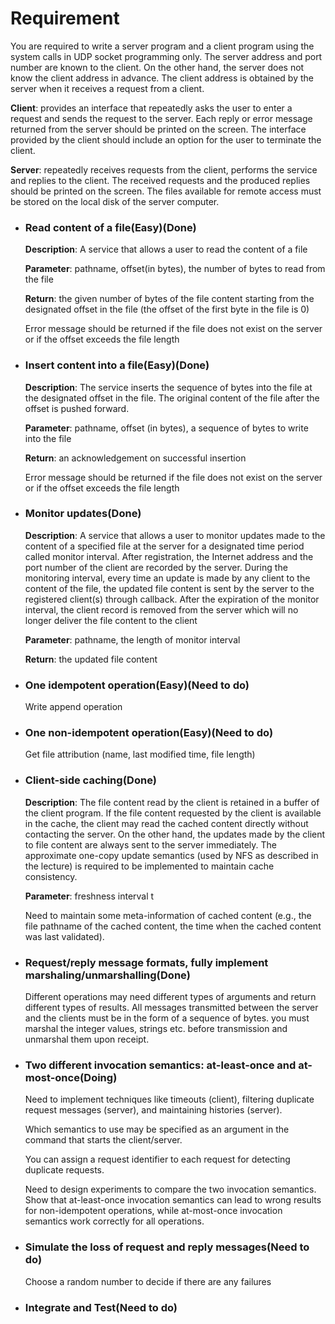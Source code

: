 # Requirement

You are required to write a server program and a client program using the system calls in UDP socket programming only. The server address and port number are known to the client. On the other hand, the server does not know the client address in advance. The client address is obtained by the server when it receives a request from a client.

**Client**: provides an interface that repeatedly asks the user to enter a request and sends the request to the server. Each reply or error message returned from the server should be printed on the screen. The interface provided by the client should include an option for the user to terminate the client.

**Server**: repeatedly receives requests from the client, performs the service and replies to the client. The received requests and the produced replies should be printed on the screen. The files available for remote access must be stored on the local disk of the server computer.

- ### Read content of a file(Easy)(Done)

  **Description**: A service that allows a user to read the content of a file

  **Parameter**: pathname, offset(in bytes), the number of bytes to read from the file

  **Return**: the given number of bytes of the file content starting from the designated offset in the file (the offset of the first byte in the file is 0)

  Error message should be returned if the file does not exist on the server or if the offset exceeds the file length

- ### Insert content into a file(Easy)(Done)

  **Description**: The service inserts the sequence of bytes into the file at the designated offset in the file. The original content of the file after the offset is pushed forward.

  **Parameter**: pathname, offset (in bytes), a sequence of bytes to write into the file

  **Return**: an acknowledgement on successful insertion

  Error message should be returned if the file does not exist on the server or if the offset exceeds the file length

- ### Monitor updates(Done)

  **Description**: A service that allows a user to monitor updates made to the content of a specified file at the server for a designated time period called monitor interval. After registration, the Internet address and the port number of the client are recorded by the server. During the monitoring interval, every time an update is made by any client to the content of the file, the updated file content is sent by the server to the registered client(s) through callback. After the expiration of the monitor interval, the client record is removed from the server which will no longer deliver the file content to the client

  **Parameter**: pathname, the length of monitor interval

  **Return**: the updated file content

- ### One idempotent operation(Easy)(Need to do)
  Write append operation

- ### One non-idempotent operation(Easy)(Need to do)
  Get file attribution (name, last modified time, file length)

- ### Client-side caching(Done)

  **Description**: The file content read by the client is retained in a buffer of the client program. If the file content requested by the client is available in the cache, the client may read the cached content directly without contacting the server. On the other hand, the updates made by the client to file content are always sent to the server immediately. The approximate one-copy update semantics (used by NFS as described in the lecture) is required to be implemented to maintain cache consistency.

  **Parameter**: freshness interval t

  Need to maintain some meta-information of cached content (e.g., the file pathname of the cached content, the time when the cached content was last validated).

- ### Request/reply message formats, fully implement marshaling/unmarshalling(Done)

  Different operations may need different types of arguments and return different types of results. All messages transmitted between the server and the clients must be in the form of a sequence of bytes.  you must marshal the integer values, strings etc. before transmission and unmarshal them upon receipt.

- ### Two different invocation semantics: at-least-once and at-most-once(Doing)

  Need to implement techniques like timeouts (client), filtering duplicate request messages (server), and maintaining histories (server).

  Which semantics to use may be specified as an argument in the command that starts the client/server.

  You can assign a request identifier to each request for detecting duplicate requests.

  Need to design experiments to compare the two invocation semantics. Show that at-least-once invocation semantics can lead to wrong results for non-idempotent operations, while at-most-once invocation semantics work correctly for all operations. 

- ### Simulate the loss of request and reply messages(Need to do)
  Choose a random number to decide if there are any failures

- ### Integrate and Test(Need to do)
